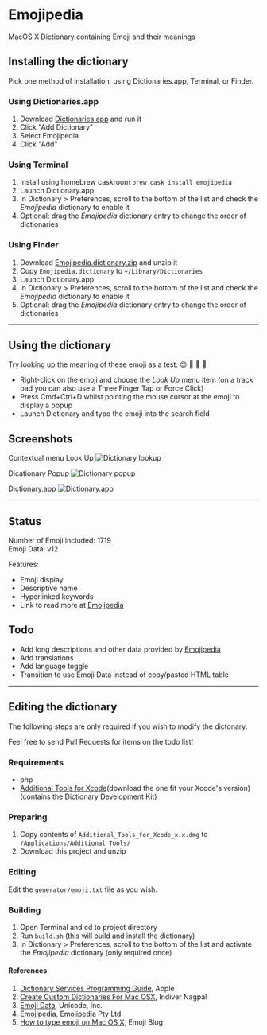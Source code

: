 # Emojipedia

MacOS X Dictionary containing Emoji and their meanings

## Installing the dictionary

Pick one method of installation: using Dictionaries.app, Terminal, or Finder.

### Using Dictionaries.app

1. Download [Dictionaries.app](https://dictionaries.io) and run it
2. Click "Add Dictionary"
3. Select Emojipedia
4. Click "Add"

### Using Terminal

1. Install using homebrew caskroom `brew cask install emojipedia`
2. Launch Dictionary.app
3. In Dictionary > Preferences, scroll to the bottom of the list and check the *Emojipedia* dictionary to enable it
4. Optional: drag the *Emojipedia* dictionary entry to change the order of dictionaries

### Using Finder

1. Download [Emojipedia.dictionary.zip](https://github.com/gingerbeardman/Emojipedia/releases/download/20190306/Emojipedia.dictionary.zip) and unzip it
2. Copy `Emojipedia.dictionary` to `~/Library/Dictionaries`
3. Launch Dictionary.app
4. In Dictionary > Preferences, scroll to the bottom of the list and check the *Emojipedia* dictionary to enable it
5. Optional: drag the *Emojipedia* dictionary entry to change the order of dictionaries

---

## Using the dictionary

Try looking up the meaning of these emoji as a test: 😍 🔰 💮 💩

* Right-click on the emoji and choose the _Look Up_ menu item
  (on a track pad you can also use a Three Finger Tap or Force Click)
* Press Cmd+Ctrl+D whilst pointing the mouse cursor at the emoji to display a popup
* Launch Dictionary and type the emoji into the search field

## Screenshots

Contextual menu Look Up
![Dictionary lookup](https://github.com/gingerbeardman/Emojipedia/blob/master/screenshot_emoji-dictionary_lookup.png)

Dicationary Popup
![Dictionary popup](https://github.com/gingerbeardman/Emojipedia/blob/master/screenshot_emoji-dictionary_popup.png)

Dictionary.app
![Dictionary.app](https://github.com/gingerbeardman/Emojipedia/blob/master/screenshot_emoji-dictionary_app.png)

---

## Status

Number of Emoji included: 1719  
Emoji Data: v12  

Features:

* Emoji display
* Descriptive name
* Hyperlinked keywords
* Link to read more at [Emojipedia](http://emojipedia.org)

## Todo

* Add long descriptions and other data provided by [Emojipedia](http://emojipedia.org)
* Add translations
* Add language toggle
* Transition to use Emoji Data instead of copy/pasted HTML table

---

## Editing the dictionary

The following steps are only required if you wish to modify the dictonary.

Feel free to send Pull Requests for items on the todo list!

### Requirements

* php
* [Additional Tools for Xcode](https://developer.apple.com/download/more/)(download the one fit your Xcode's version) (contains the Dictionary Development Kit)

### Preparing

1. Copy contents of `Additional_Tools_for_Xcode_x.x.dmg` to `/Applications/Additional Tools/`
2. Download this project and unzip

### Editing

Edit the `generator/emoji.txt` file as you wish.

### Building

1. Open Terminal and cd to project directory
2. Run `build.sh` (this will build and install the dictionary)
3. In Dictionary > Preferences, scroll to the bottom of the list and activate the *Emojipedia* dictionary (only required once)

#### References

1. [Dictionary Services Programming Guide](https://developer.apple.com/library/mac/documentation/UserExperience/Conceptual/DictionaryServicesProgGuide/Introduction/Introduction.html#//apple_ref/doc/uid/TP40006152-CH1-SW1), Apple
2. [Create Custom Dictionaries For Mac OSX](http://blog.nagpals.com/mac-dictionaries/), Indiver Nagpal
3. [Emoji Data](http://unicode.org/emoji/charts/emoji-list.html), Unicode, Inc.
4. [Emojipedia](http://emojipedia.org), Emojipedia Pty Ltd
5. [How to type emoji on Mac OS X](http://blog.getemoji.com/emoji-keyboard-mac), Emoji Blog
